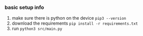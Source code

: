 ### basic setup info
1. make sure there is python on the device `pip3 --version`
2. download the requirements `pip install -r requirements.txt`
3. run `python3 src/main.py`